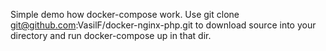 Simple demo how docker-compose work.
Use 
git clone git@github.com:VasilF/docker-nginx-php.git
to download source into your directory and run
docker-compose up 
in that dir.


